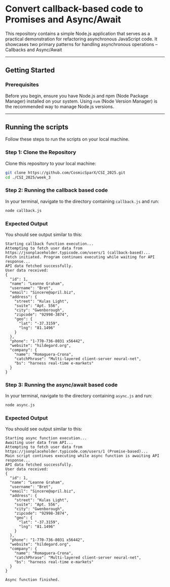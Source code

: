 # Convert callback-based code to Promises and Async/Await

This repository contains a simple Node.js application that serves as a practical demonstration for refactoring asynchronous JavaScript code. It showcases two primary patterns for handling asynchronous operations – Callbacks and Async/Await

---

## Getting Started

### Prerequisites

Before you begin, ensure you have Node.js and npm (Node Package Manager) installed on your system. Using `nvm` (Node Version Manager) is the recommended way to manage Node.js versions.

---

## Running the scripts 

Follow these steps to run the scripts on your local machine.

### Step 1: Clone the Repository

Clone this repository to your local machine:

```bash
git clone https://github.com/CosmicSparX/CSI_2025.git
cd ./CSI_2025/week_3 
```

### Step 2: Running the callback based code

In your terminal, navigate to the directory containing `callback.js` and run:

```bash
node callback.js
```

### Expected Output

You should see output similar to this: 

```
Starting callback function execution...
Attempting to fetch user data from https://jsonplaceholder.typicode.com/users/1 (callback-based)...
Fetch initiated. Program continues executing while waiting for API response...
API data fetched successfully.
User data received:
{
  "id": 1,
  "name": "Leanne Graham",
  "username": "Bret",
  "email": "Sincere@april.biz",
  "address": {
    "street": "Kulas Light",
    "suite": "Apt. 556",
    "city": "Gwenborough",
    "zipcode": "92998-3874",
    "geo": {
      "lat": "-37.3159",
      "lng": "81.1496"
    }
  },
  "phone": "1-770-736-8031 x56442",
  "website": "hildegard.org",
  "company": {
    "name": "Romaguera-Crona",
    "catchPhrase": "Multi-layered client-server neural-net",
    "bs": "harness real-time e-markets"
  }
}
```

### Step 3: Running the async/await based code

In your terminal, navigate to the directory containing `async.js` and run:

```bash
node async.js
```

### Expected Output

You should see output similar to this:

```
Starting async function execution...
Awaiting user data from API...
Attempting to fetch user data from https://jsonplaceholder.typicode.com/users/1 (Promise-based)...
Main script continues executing while async function is awaiting API response...
API data fetched successfully.
User data received:
{
  "id": 1,
  "name": "Leanne Graham",
  "username": "Bret",
  "email": "Sincere@april.biz",
  "address": {
    "street": "Kulas Light",
    "suite": "Apt. 556",
    "city": "Gwenborough",
    "zipcode": "92998-3874",
    "geo": {
      "lat": "-37.3159",
      "lng": "81.1496"
    }
  },
  "phone": "1-770-736-8031 x56442",
  "website": "hildegard.org",
  "company": {
    "name": "Romaguera-Crona",
    "catchPhrase": "Multi-layered client-server neural-net",
    "bs": "harness real-time e-markets"
  }
}

Async function finished.
```